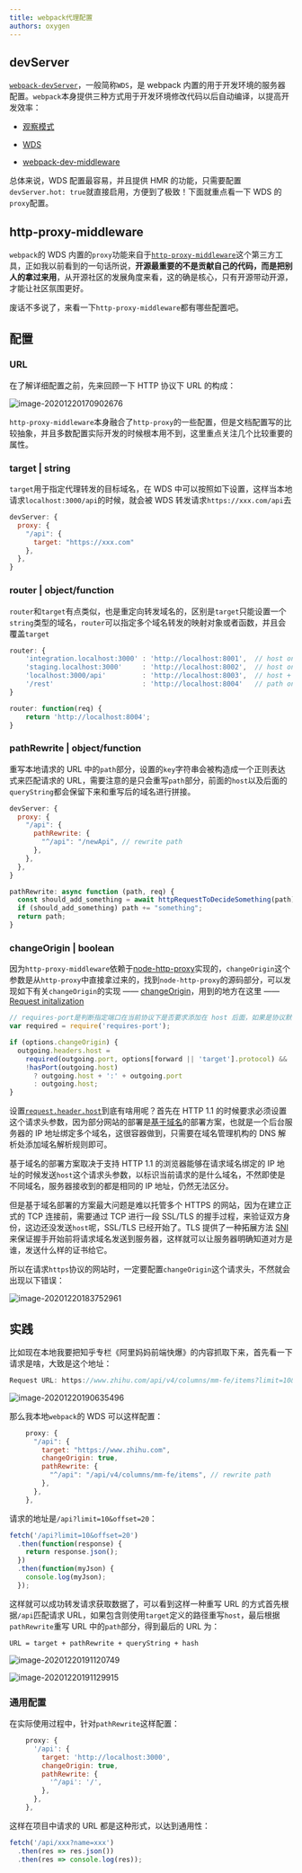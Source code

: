 ```yaml
---
title: webpack代理配置
authors: oxygen
---
```


## devServer

[`webpack-devServer`](https://webpack.docschina.org/configuration/dev-server/#devserver)，一般简称`WDS`，是 webpack 内置的用于开发环境的服务器配置。`webpack`本身提供三种方式用于开发环境修改代码以后自动编译，以提高开发效率：

- [观察模式](https://webpack.docschina.org/guides/development/#using-watch-mode)
- [WDS](https://webpack.docschina.org/configuration/dev-server/#devserver)

- [webpack-dev-middleware](https://webpack.docschina.org/guides/development/#using-webpack-dev-middleware)

总体来说，WDS 配置最容易，并且提供 HMR 的功能，只需要配置`devServer.hot: true`就直接启用，方便到了极致！下面就重点看一下 WDS 的`proxy`配置。

<!--truncate-->

## http-proxy-middleware

`webpack`的 WDS 内置的`proxy`功能来自于[`http-proxy-middleware`](https://github.com/chimurai/http-proxy-middleware)这个第三方工具，正如我以前看到的一句话所说，**开源最重要的不是贡献自己的代码，而是把别人的拿过来用**，从开源社区的发展角度来看，这的确是核心，只有开源带动开源，才能让社区氛围更好。

废话不多说了，来看一下`http-proxy-middleware`都有哪些配置吧。

## 配置

### URL

在了解详细配置之前，先来回顾一下 HTTP 协议下 URL 的构成：

![image-20201220170902676](../public/images/image-20201220170902676.png)

`http-proxy-middleware`本身融合了`http-proxy`的一些配置，但是文档配置写的比较抽象，并且多数配置实际开发的时候根本用不到，这里重点关注几个比较重要的属性。

### target | string

`target`用于指定代理转发的目标域名，在 WDS 中可以按照如下设置，这样当本地请求`localhost:3000/api`的时候，就会被 WDS 转发请求`https://xxx.com/api`去

```javascript
devServer: {
  proxy: {
    "/api": {
      target: "https://xxx.com"
    },
  },
}
```

### router | object/function

`router`和`target`有点类似，也是重定向转发域名的，区别是`target`只能设置一个`string`类型的域名，`router`可以指定多个域名转发的映射对象或者函数，并且会覆盖`target`

```javascript
router: {
    'integration.localhost:3000' : 'http://localhost:8001',  // host only
    'staging.localhost:3000'     : 'http://localhost:8002',  // host only
    'localhost:3000/api'         : 'http://localhost:8003',  // host + path
    '/rest'                      : 'http://localhost:8004'   // path only
}

router: function(req) {
    return 'http://localhost:8004';
}
```

### pathRewrite | object/function

重写本地请求的 URL 中的`path`部分，设置的`key`字符串会被构造成一个正则表达式来匹配请求的 URL，需要注意的是只会重写`path`部分，前面的`host`以及后面的`queryString`都会保留下来和重写后的域名进行拼接。

```javascript
devServer: {
  proxy: {
    "/api": {
      pathRewrite: {
        "^/api": "/newApi", // rewrite path
      },
    },
  },
}

pathRewrite: async function (path, req) {
  const should_add_something = await httpRequestToDecideSomething(path);
  if (should_add_something) path += "something";
  return path;
}
```

### changeOrigin | boolean

因为`http-proxy-middleware`依赖于[node-http-proxy](https://github.com/http-party/node-http-proxy)实现的，`changeOrigin`这个参数是从`http-proxy`中直接拿过来的，找到`node-http-proxy`的源码部分，可以发现如下有关`changeOrigin`的实现 —— [changeOrigin](https://github.com/http-party/node-http-proxy/blob/9b96cd725127a024dabebec6c7ea8c807272223d/lib/http-proxy/common.js#L99)，用到的地方在这里 —— [Request initalization](https://github.com/http-party/node-http-proxy/blob/9b96cd725127a024dabebec6c7ea8c807272223d/lib/http-proxy/passes/web-incoming.js#L126)

```javascript
// requires-port是判断指定端口在当前协议下是否要求添加在 host 后面，如果是协议默认的端口就不用添加，例如HTTP默认80，会返回false
var required = require('requires-port');

if (options.changeOrigin) {
  outgoing.headers.host =
    required(outgoing.port, options[forward || 'target'].protocol) &&
    !hasPort(outgoing.host)
      ? outgoing.host + ':' + outgoing.port
      : outgoing.host;
}
```

设置[`request.header.host`](https://developer.mozilla.org/zh-CN/docs/Web/HTTP/Headers/Host)到底有啥用呢？首先在 HTTP 1.1 的时候要求必须设置这个请求头参数，因为部分网站的部署是[基于域名](https://en.wikipedia.org/wiki/Virtual_hosting#Name-based)的部署方案，也就是一个后台服务器的 IP 地址绑定多个域名，这很容器做到，只需要在域名管理机构的 DNS 解析处添加域名解析规则即可。

基于域名的部署方案取决于支持 HTTP 1.1 的浏览器能够在请求域名绑定的 IP 地址的时候发送`host`这个请求头参数，以标识当前请求的是什么域名，不然即使是不同域名，服务器接收到的都是相同的 IP 地址，仍然无法区分。

但是基于域名部署的方案最大问题是难以托管多个 HTTPS 的网站，因为在建立正式的 TCP 连接前，需要通过 TCP 进行一段 SSL/TLS 的握手过程，来验证双方身份，这边还没发送`host`呢，SSL/TLS 已经开始了。TLS 提供了一种拓展方法 [SNI](https://en.wikipedia.org/wiki/Server_Name_Indication) 来保证握手开始前将请求域名发送到服务器，这样就可以让服务器明确知道对方是谁，发送什么样的证书给它。

所以在请求`https`协议的网站时，一定要配置`changeOrigin`这个请求头，不然就会出现以下错误：

![image-20201220183752961](../public/images/image-20201220183752961.png)

## 实践

比如现在本地我要把知乎专栏《阿里妈妈前端快爆》的内容抓取下来，首先看一下请求是啥，大致是这个地址：

```javascript
Request URL: https://www.zhihu.com/api/v4/columns/mm-fe/items?limit=10&offset=10
```

![image-20201220190635496](../public/images/image-20201220190635496.png)

那么我本地`webpack`的 WDS 可以这样配置：

```javascript
    proxy: {
      "/api": {
        target: "https://www.zhihu.com",
        changeOrigin: true,
        pathRewrite: {
          "^/api": "/api/v4/columns/mm-fe/items", // rewrite path
        },
      },
    },
```

请求的地址是`/api?limit=10&offset=20`：

```javascript
fetch('/api?limit=10&offset=20')
  .then(function(response) {
    return response.json();
  })
  .then(function(myJson) {
    console.log(myJson);
  });
```

这样就可以成功转发请求获取数据了，可以看到这样一种重写 URL 的方式首先根据`/api`匹配请求 URL，如果包含则使用`target`定义的路径重写`host`，最后根据`pathRewrite`重写 URL 中的`path`部分，得到最后的 URL 为：

```
URL = target + pathRewrite + queryString + hash
```

![image-20201220191120749](../public/images/image-20201220191120749.png)

![image-20201220191129915](../public/images/image-20201220191129915.png)

### 通用配置

在实际使用过程中，针对`pathRewrite`这样配置：

```javascript
    proxy: {
      '/api': {
        target: 'http://localhost:3000',
        changeOrigin: true,
        pathRewrite: {
          '^/api': '/',
        },
      },
    },
```

这样在项目中请求的 URL 都是这种形式，以达到通用性：

```javascript
fetch('/api/xxx?name=xxx')
  .then(res => res.json())
  .then(res => console.log(res));
```